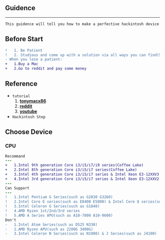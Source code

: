 ## Guidence
***
```This guidence will tell you how to make a perfective hackintosh device```
## Before Start
```diff
!   1. Be Patient
!   2. Studious and come up with a solution via all ways you can find(Search Engine,BBS,YouTube etc.)
- When you lose a patient:
+   1.Buy a Mac
+   2.Go to reddit and pay some money
```
## Reference
* ```tutorial```
  1. [**tonymacx86**](https://www.tonymacx86.com/)
  2. [**reddit**](https://www.reddit.com/r/hackintosh/)
  3. [**youtube**](https://www.youtube.com)
* ```Hackintosh Step```

## Choose Device
###  CPU
```diff
Recommand
---
+   1.Intel 9th generation Core i3/i5/i7/i9 series(Coffee Lake)
+   2.Intel 8th generation Core i3/i5/i7 series(Coffee Lake)
+   3.Intel 4th generation Core i3/i5/i7 series & Intel Xeon E3-12XXV3 series(Hasewell)
+   4.Intel 3rd generation Core i3/i5/i7 series & Intel Xeon E3-12XXV2 series(Ivy Bridge)
---
Can Support
---
!   1.Intel Pentium G Series(such as G2030 G3260)
!   2.Intel Core E series(such as E8400 E5800) & Intel Core Q series(such as Q9600)
!   3.Intel Celeron G Series(such as G1840)
!   4.AMD Ryzen 1st/2nd/3rd series
!   5.AMD A Series APU(such as A10-7800 A10-9600)
Don't
-   1.Intel Atom Series(such as D525 N330)
-   2.AMD Ryzen APU(such as 2200G 3400G)
-   3.Intel Celeron N Series(such as N1900) & J Series(such as J4100)
```

